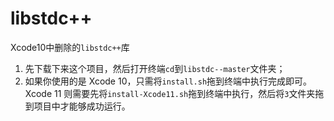 # libstdc++
Xcode10中删除的`libstdc++`库

1. 先下载下来这个项目，然后打开终端`cd`到`libstdc--master`文件夹；
2. 如果你使用的是 Xcode 10，只需将`install.sh`拖到终端中执行完成即可。Xcode 11 则需要先将`install-Xcode11.sh`拖到终端中执行，然后将`3`文件夹拖到项目中才能够成功运行。
